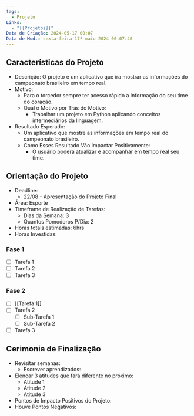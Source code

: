 ```yaml
---
tags:
  - Projeto
Links:
  - "[[Projetos]]"
Data de Criação: 2024-05-17 00:07
Data de Mod.: sexta-feira 17º maio 2024 00:07:40
---
```

## Características do Projeto
- Descrição: O projeto é um aplicativo que ira mostrar as informações do campeonato brasileiro em tempo real.
- Motivo: 
	- Para o torcedor sempre ter acesso rápido a informação do seu time do coração.
	- Qual o Motivo por Trás do Motivo:
		- Trabalhar um projeto em Python aplicando conceitos intermediários da linguagem.
- Resultado Esperado:
	- Um aplicativo que mostre as informações em tempo real do campeonato brasileiro.
	- Como Esses Resultado Vão Impactar Positivamente:
		- O usuário poderá atualizar e acompanhar em tempo real seu time.
## Orientação do Projeto
 - Deadline:
	 - 22/08 - Apresentação do Projeto Final
 - Área: Esporte
 - Timeframe de Realização de Tarefas:
	 - Dias da Semana: 3
	 - Quantos Pomodoros P/Dia: 2
- Horas totais estimadas: 6hrs
- Horas Investidas:
### Fase 1
- [ ] Tarefa 1
- [ ] Tarefa 2
- [ ] Tarefa 3
### Fase 2
- [ ] [[Tarefa 1]]
- [ ] Tarefa 2
	- [ ] Sub-Tarefa 1
	- [ ] Sub-Tarefa 2
- [ ] Tarefa 3

## Cerimonia de Finalização
- Revisitar semanas:
	- Escrever aprendizados:
- Elencar 3 atitudes que fará diferente no próximo:
	- Atitude 1
	- Atitude 2
	- Atitude 3
- Pontos de Impacto Positivos do Projeto:
- Houve Pontos Negativos:
